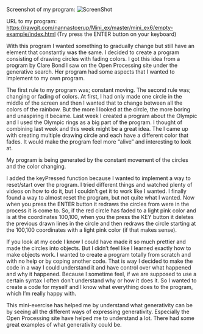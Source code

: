 Screenshot of my program: 
![ScreenShot](https://github.com/nannastoerup/Mini_ex/blob/master/mini_ex6/Screenshot%20mini_ex6.png)

URL to my program: https://rawgit.com/nannastoerup/Mini_ex/master/mini_ex6/empty-example/index.html
(Try press the ENTER button on your keyboard)

With this program I wanted something to gradually change but still have an element that constantly was the same. I decided to create a program consisting of drawing circles with fading colors. I got this idea from a program by Clare Bond I saw on the Open Processing site under the generative search. Her program had some aspects that I wanted to implement to my own program. 

The first rule to my program was; constant moving. The second rule was; changing or fading of colors. At first, I had only made one circle in the middle of the screen and then I wanted that to change between all the colors of the rainbow. But the more I looked at the circle, the more boring and unaspiring it became. Last week I created a program about the Olympic and I used the Olympic rings as a big part of the program. I thought of combining last week and this week might be a great idea. The I came up with creating multiple drawing circle and each have a different color that fades. It would make the program feel more “alive” and interesting to look at.

My program is being generated by the constant movement of the circles and the color changing. 

I added the keyPressed function because I wanted to implement a way to reset/start over the program. I tried different things and watched plenty of videos on how to do it, but I couldn’t get it to work like I wanted. I finally found a way to almost reset the program, but not quite what I wanted. Now when you press the ENTER button it redraws the circles from were in the process it is come to. So, if the red circle has faded to a light pink color and is at the coordinates 100,100, when you the press the KEY button it deletes the previous drawn lines in the circle and then redraws the circle starting at the 100,100 coordinates with a light pink color (if that makes sense). 

If you look at my code I know I could have made it so much prettier and made the circles into objects. But I didn’t feel like I learned exactly how to make objects work. I wanted to create a program totally from scratch and with no help or by coping another code. That is way I decided to make the code in a way I could understand it and have control over what happened and why it happened. Because I sometime feel, if we are supposed to use a certain syntax I often don’t understand why or how it does it. So I wanted to create a code for myself and I know what everything does to the program, which I’m really happy with. 

This mini-exercise has helped me by understand what generativity can be by seeing all the different ways of expressing generativity. Especially the Open Processing site have helped me to understand a lot. There had some great examples of what generativity could be. 
